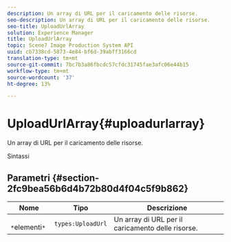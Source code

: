 ```yaml
---
description: Un array di URL per il caricamento delle risorse.
seo-description: Un array di URL per il caricamento delle risorse.
seo-title: UploadUrlArray
solution: Experience Manager
title: UploadUrlArray
topic: Scene7 Image Production System API
uuid: cb7338cd-5873-4e84-bf6d-39abff3166cd
translation-type: tm+mt
source-git-commit: 7bc7b3a86fbcdc57cfdc31745fae3afc06e44b15
workflow-type: tm+mt
source-wordcount: '37'
ht-degree: 13%

---
```



# UploadUrlArray{#uploadurlarray}

Un array di URL per il caricamento delle risorse.

Sintassi

## Parametri {#section-2fc9bea56b6d4b72b80d4f04c5f9b862}

| Nome | Tipo | Descrizione |
|---|---|---|
| ` *`elementi`*` | `types:UploadUrl` | Un array di URL per il caricamento delle risorse. |

